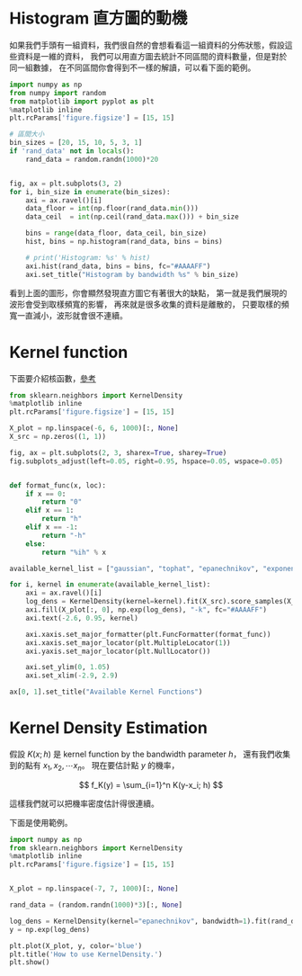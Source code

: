 

# Histogram 直方圖的動機

如果我們手頭有一組資料，我們很自然的會想看看這一組資料的分佈狀態，假設這些資料是一維的資料，
我們可以用直方圖去統計不同區間的資料數量，但是對於同一組數據，
在不同區間你會得到不一樣的解讀，可以看下面的範例。




```python 
import numpy as np
from numpy import random
from matplotlib import pyplot as plt 
%matplotlib inline
plt.rcParams['figure.figsize'] = [15, 15]

# 區間大小
bin_sizes = [20, 15, 10, 5, 3, 1]
if 'rand_data' not in locals():
    rand_data = random.randn(1000)*20


fig, ax = plt.subplots(3, 2)
for i, bin_size in enumerate(bin_sizes):
    axi = ax.ravel()[i]
    data_floor = int(np.floor(rand_data.min()))
    data_ceil  = int(np.ceil(rand_data.max())) + bin_size

    bins = range(data_floor, data_ceil, bin_size)
    hist, bins = np.histogram(rand_data, bins = bins)

    # print('Histogram: %s' % hist)
    axi.hist(rand_data, bins = bins, fc="#AAAAFF")
    axi.set_title("Histogram by bandwidth %s" % bin_size)


```


看到上面的圖形，你會顯然發現直方圖它有著很大的缺點， 
第一就是我們展現的波形會受到取樣頻寬的影響， 
再來就是很多收集的資料是離散的， 
只要取樣的頻寬一直減小，波形就會很不連續。



# Kernel function

下面要介紹核函數，[參考](https://scikit-learn.org/stable/modules/density.html#kernel-density)





```python 
from sklearn.neighbors import KernelDensity
%matplotlib inline
plt.rcParams['figure.figsize'] = [15, 15]

X_plot = np.linspace(-6, 6, 1000)[:, None]
X_src = np.zeros((1, 1))

fig, ax = plt.subplots(2, 3, sharex=True, sharey=True)
fig.subplots_adjust(left=0.05, right=0.95, hspace=0.05, wspace=0.05)


def format_func(x, loc):
    if x == 0:
        return "0"
    elif x == 1:
        return "h"
    elif x == -1:
        return "-h"
    else:
        return "%ih" % x

available_kernel_list = ["gaussian", "tophat", "epanechnikov", "exponential", "linear", "cosine"]

for i, kernel in enumerate(available_kernel_list):
    axi = ax.ravel()[i]
    log_dens = KernelDensity(kernel=kernel).fit(X_src).score_samples(X_plot)
    axi.fill(X_plot[:, 0], np.exp(log_dens), "-k", fc="#AAAAFF")
    axi.text(-2.6, 0.95, kernel)

    axi.xaxis.set_major_formatter(plt.FuncFormatter(format_func))
    axi.xaxis.set_major_locator(plt.MultipleLocator(1))
    axi.yaxis.set_major_locator(plt.NullLocator())

    axi.set_ylim(0, 1.05)
    axi.set_xlim(-2.9, 2.9)

ax[0, 1].set_title("Available Kernel Functions")

```


# Kernel Density Estimation

假設 $K(x; h)$ 是 kernel function by the bandwidth parameter $h$，
還有我們收集到的點有 $x_1, x_2, \cdots x_n$。
現在要估計點 $y$ 的機率，

$$
f_K(y) = \sum_{i=1}^n K(y-x_i; h)
$$

這樣我們就可以把機率密度估計得很連續。

下面是使用範例。



```python 
import numpy as np
from sklearn.neighbors import KernelDensity
%matplotlib inline
plt.rcParams['figure.figsize'] = [15, 15]


X_plot = np.linspace(-7, 7, 1000)[:, None]

rand_data = (random.randn(1000)*3)[:, None]

log_dens = KernelDensity(kernel="epanechnikov", bandwidth=1).fit(rand_data).score_samples(X_plot)
y = np.exp(log_dens)

plt.plot(X_plot, y, color='blue')
plt.title('How to use KernelDensity.')
plt.show()


```
